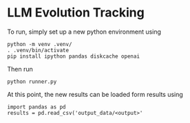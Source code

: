 # LLM Evolution Tracking

To run, simply set up a new python environment using

```
python -m venv .venv/
. .venv/bin/activate
pip install ipython pandas diskcache openai
```

Then run 
```
python runner.py
```

At this point, the new results can be loaded form results using 
```
import pandas as pd
results = pd.read_csv('output_data/<output>'





